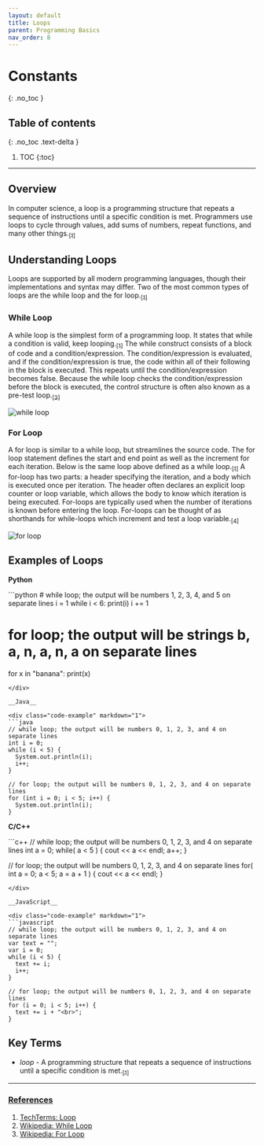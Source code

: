 ```yaml
---
layout: default
title: Loops
parent: Programming Basics
nav_order: 8
---
```


# Constants
{: .no_toc }

## Table of contents
{: .no_toc .text-delta }

1. TOC
{:toc}

---

## Overview

In computer science, a loop is a programming structure that repeats a sequence of instructions until a specific condition is met. Programmers use loops to cycle through values, add sums of numbers, repeat functions, and many other things.[<sub>\[1\]</sub>](#references)

## Understanding Loops

Loops are supported by all modern programming languages, though their implementations and syntax may differ. Two of the most common types of loops are the while loop and the for loop.[<sub>\[1\]</sub>](#references)

### While Loop

A while loop is the simplest form of a programming loop. It states that while a condition is valid, keep looping.[<sub>\[1\]</sub>](#references) The while construct consists of a block of code and a condition/expression. The condition/expression is evaluated, and if the condition/expression is true, the code within all of their following in the block is executed. This repeats until the condition/expression becomes false. Because the while loop checks the condition/expression before the block is executed, the control structure is often also known as a pre-test loop.[<sub>\[2\]</sub>](#references)

![while loop](../../../assets/images/while-loop.png)

### For Loop

A for loop is similar to a while loop, but streamlines the source code. The for loop statement defines the start and end point as well as the increment for each iteration. Below is the same loop above defined as a while loop.[<sub>\[1\]</sub>](#references) A for-loop has two parts: a header specifying the iteration, and a body which is executed once per iteration. The header often declares an explicit loop counter or loop variable, which allows the body to know which iteration is being executed. For-loops are typically used when the number of iterations is known before entering the loop. For-loops can be thought of as shorthands for while-loops which increment and test a loop variable.[<sub>\[4\]</sub>](#references)

![for loop](../../../assets/images/for-loop.png)

## Examples of Loops

__Python__

<div class="code-example" markdown="1">
```python
# while loop; the output will be numbers 1, 2, 3, 4, and 5 on separate lines
i = 1
while i < 6:
  print(i)
  i += 1

# for loop; the output will be strings b, a, n, a, n, a on separate lines

for x in "banana":
  print(x)

```
</div>

__Java__

<div class="code-example" markdown="1">
```java
// while loop; the output will be numbers 0, 1, 2, 3, and 4 on separate lines
int i = 0;
while (i < 5) {
  System.out.println(i);
  i++;
}

// for loop; the output will be numbers 0, 1, 2, 3, and 4 on separate lines
for (int i = 0; i < 5; i++) {
  System.out.println(i);
}
```
</div>

__C/C++__

<div class="code-example" markdown="1">
```c++
// while loop; the output will be numbers 0, 1, 2, 3, and 4 on separate lines
int a = 0;
while( a < 5 ) {
   cout << a << endl;
   a++;
}

// for loop; the output will be numbers 0, 1, 2, 3, and 4 on separate lines
for( int a = 0; a < 5; a = a + 1 ) {
   cout << a << endl;
}
```
</div>

__JavaScript__

<div class="code-example" markdown="1">
```javascript
// while loop; the output will be numbers 0, 1, 2, 3, and 4 on separate lines
var text = "";
var i = 0;
while (i < 5) {
  text += i;
  i++;
}

// for loop; the output will be numbers 0, 1, 2, 3, and 4 on separate lines
for (i = 0; i < 5; i++) {
  text += i + "<br>";
}
```
</div>

## Key Terms

* _loop_ - A programming structure that repeats a sequence of instructions until a specific condition is met.[<sub>\[1\]</sub>](#references)

---

### [References](#references)

1. [TechTerms: Loop](https://techterms.com/definition/loop)
2. [Wikipedia: While Loop](https://en.wikipedia.org/wiki/While_loop)
3. [Wikipedia: For Loop ](https://en.wikipedia.org/wiki/For_loop)
